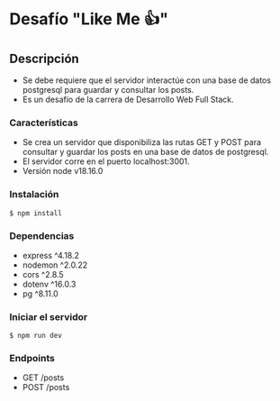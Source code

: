 # Desafío "Like Me 👍"

## Descripción

- Se debe requiere que el servidor interactúe con una base de datos postgresql para guardar y consultar los posts.
- Es un desafío de la carrera de Desarrollo Web Full Stack.

### Características

- Se crea un servidor que disponibiliza las rutas GET y POST para consultar y guardar los posts en una base de datos de postgresql.
- El servidor corre en el puerto localhost:3001.
- Versión node v18.16.0

### Instalación

```
$ npm install
```

### Dependencias

- express ^4.18.2
- nodemon ^2.0.22
- cors ^2.8.5
- dotenv ^16.0.3
- pg ^8.11.0

### Iniciar el servidor

```
$ npm run dev
```

### Endpoints

- GET /posts
- POST /posts
